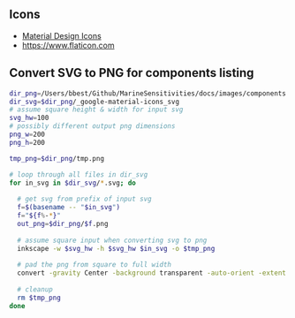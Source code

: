 
## Icons

- [Material Design Icons](https://fonts.google.com/icons?icon.query=API&icon.set=Material+Icons)
- https://www.flaticon.com

## Convert SVG to PNG for components listing



```bash
dir_png=/Users/bbest/Github/MarineSensitivities/docs/images/components
dir_svg=$dir_png/_google-material-icons_svg
# assume square height & width for input svg
svg_hw=100
# possibly different output png dimensions
png_w=200
png_h=200 

tmp_png=$dir_png/tmp.png

# loop through all files in dir_svg
for in_svg in $dir_svg/*.svg; do
  
  # get svg from prefix of input svg
  f=$(basename -- "$in_svg")
  f="${f%-*}"
  out_png=$dir_png/$f.png
  
  # assume square input when converting svg to png
  inkscape -w $svg_hw -h $svg_hw $in_svg -o $tmp_png
  
  # pad the png from square to full width
  convert -gravity Center -background transparent -auto-orient -extent ${png_w}x${png_h} $tmp_png $out_png
  
  # cleanup
  rm $tmp_png
done
```

